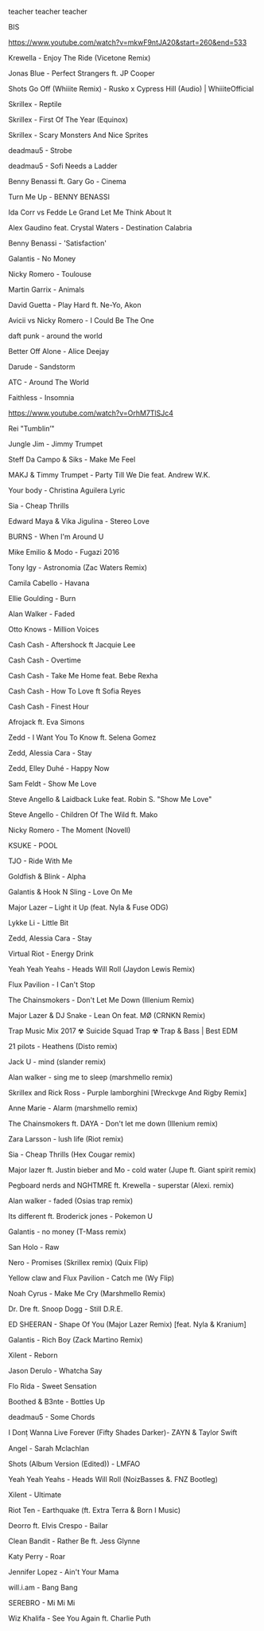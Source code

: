 

teacher teacher teacher

BIS


https://www.youtube.com/watch?v=mkwF9ntJA20&start=260&end=533



Krewella - Enjoy The Ride (Vicetone Remix)

Jonas Blue - Perfect Strangers ft. JP Cooper

Shots Go Off (Whiiite Remix) - Rusko x Cypress Hill (Audio) | WhiiiteOfficial


Skrillex - Reptile

Skrillex - First Of The Year (Equinox)

Skrillex - Scary Monsters And Nice Sprites

deadmau5 - Strobe

deadmau5 - Sofi Needs a Ladder

Benny Benassi ft. Gary Go - Cinema

Turn Me Up - BENNY BENASSI

Ida Corr vs Fedde Le Grand Let Me Think About It 

Alex Gaudino feat. Crystal Waters - Destination Calabria

Benny Benassi - 'Satisfaction' 

Galantis - No Money

Nicky Romero - Toulouse

Martin Garrix - Animals

David Guetta - Play Hard ft. Ne-Yo, Akon 

Avicii vs Nicky Romero - I Could Be The One

daft punk - around the world

Better Off Alone - Alice Deejay

Darude - Sandstorm

ATC - Around The World

Faithless - Insomnia

https://www.youtube.com/watch?v=OrhM7TlSJc4

Rei "Tumblin’"


Jungle Jim - Jimmy Trumpet

Steff Da Campo & Siks - Make Me Feel 

MAKJ & Timmy Trumpet - Party Till We Die feat. Andrew W.K.

Your body - Christina Aguilera Lyric

Sia - Cheap Thrills 

Edward Maya & Vika Jigulina - Stereo Love

BURNS - When I'm Around U

Mike Emilio & Modo - Fugazi 2016

Tony Igy - Astronomia (Zac Waters Remix)

Camila Cabello - Havana

Ellie Goulding - Burn

Alan Walker - Faded

Otto Knows - Million Voices

Cash Cash - Aftershock ft Jacquie Lee

Cash Cash - Overtime

Cash Cash - Take Me Home feat. Bebe Rexha

Cash Cash - How To Love ft Sofia Reyes

Cash Cash - Finest Hour

Afrojack ft. Eva Simons

Zedd - I Want You To Know ft. Selena Gomez

Zedd, Alessia Cara - Stay

Zedd, Elley Duhé - Happy Now 

Sam Feldt - Show Me Love

Steve Angello & Laidback Luke feat. Robin S. "Show Me Love"

Steve Angello - Children Of The Wild ft. Mako

Nicky Romero - The Moment (Novell)

KSUKE - POOL

TJO - Ride With Me

Goldfish & Blink - Alpha

Galantis & Hook N Sling - Love On Me

Major Lazer – Light it Up (feat. Nyla & Fuse ODG)

Lykke Li - Little Bit

Zedd, Alessia Cara - Stay

Virtual Riot - Energy Drink

Yeah Yeah Yeahs - Heads Will Roll (Jaydon Lewis Remix)

Flux Pavilion - I Can't Stop

The Chainsmokers - Don't Let Me Down (Illenium Remix)

Major Lazer & DJ Snake - Lean On feat. MØ (CRNKN Remix)

Trap Music Mix 2017 ☢ Suicide Squad Trap ☢ Trap & Bass | Best EDM

21 pilots - Heathens (Disto remix) 

Jack U - mind (slander remix) 

Alan walker - sing me to sleep (marshmello remix) 

Skrillex and Rick Ross - Purple lamborghini [Wreckvge And Rigby Remix] 

Anne Marie - Alarm (marshmello remix) 

The Chainsmokers ft. DAYA - Don't let me down (Illenium remix)

Zara Larsson - lush life (Riot remix) 

Sia - Cheap Thrills (Hex Cougar remix) 

Major lazer ft. Justin bieber and Mo - cold water (Jupe ft. Giant spirit remix) 

Pegboard nerds and NGHTMRE ft. Krewella - superstar (Alexi. remix) 

Alan walker - faded (Osias trap remix) 

Its different ft. Broderick jones - Pokemon U 

Galantis - no money (T-Mass remix) 

San Holo - Raw 

Nero - Promises (Skrillex remix) (Quix Flip) 

Yellow claw and Flux Pavilion - Catch me (Wy Flip)

Noah Cyrus - Make Me Cry (Marshmello Remix)

Dr. Dre ft. Snoop Dogg - Still D.R.E.

ED SHEERAN - Shape Of You (Major Lazer Remix) [feat. Nyla & Kranium]

Galantis - Rich Boy (Zack Martino Remix)

Xilent - Reborn

Jason Derulo - Whatcha Say

Flo Rida - Sweet Sensation

Boothed & B3nte - Bottles Up

deadmau5 - Some Chords

I Don۪t Wanna Live Forever (Fifty Shades Darker)- ZAYN & Taylor Swift

Angel - Sarah Mclachlan

Shots (Album Version (Edited)) - LMFAO

Yeah Yeah Yeahs - Heads Will Roll (NoizBasses &. FNZ Bootleg)

Xilent - Ultimate

Riot Ten - Earthquake (ft. Extra Terra & Born I Music)

Deorro ft. Elvis Crespo - Bailar

Clean Bandit - Rather Be ft. Jess Glynne

Katy Perry - Roar

Jennifer Lopez - Ain't Your Mama

will.i.am - Bang Bang

SEREBRO - Mi Mi Mi

Wiz Khalifa - See You Again ft. Charlie Puth

